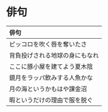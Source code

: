 # 俳句

| 俳句 |
| :--- |
| ピッコロを吹く唇を奪いたさ |
| 背負投げされる地球の身にもなれ |
| ここに豚小屋を建てよう夏木陰 |
| 鏡月をラッパ飲みする人魚かな |
| 月の海というかもはや課金沼 |
| 暇というだけの理由で服を脱ぐ |

